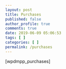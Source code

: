 ```yaml
---
layout: post
title: Purchases
published: false
author_profile: true
comments: true
date: 2019-06-09 05:06:53
tags: [ ]
categories: [ ]
permalink: /purchases
---
```

[wpdmpp_purchases]
